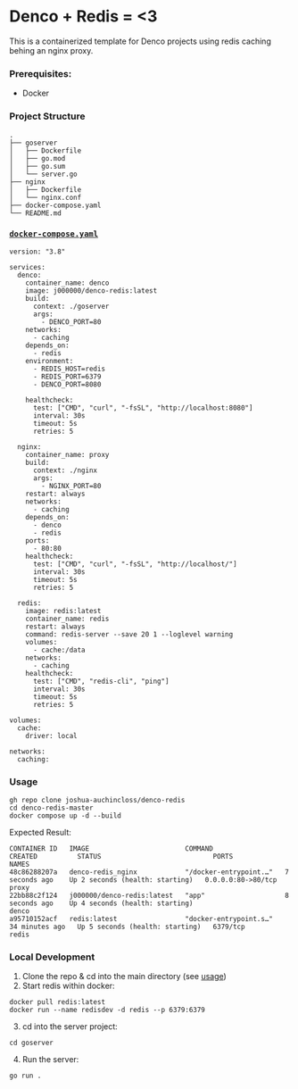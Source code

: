 # Denco + Redis = <3
This is a containerized template for Denco projects using redis caching behing an nginx proxy.


### Prerequisites: 
- Docker

### Project Structure 
```
.
├── goserver
│   ├── Dockerfile
│   ├── go.mod
│   ├── go.sum
│   └── server.go
├── nginx
│   ├── Dockerfile
│   └── nginx.conf
├── docker-compose.yaml
└── README.md
```

### [`docker-compose.yaml`](docker-compose.yaml)
```
version: "3.8"

services:
  denco:
    container_name: denco
    image: j000000/denco-redis:latest
    build:
      context: ./goserver
      args:
        - DENCO_PORT=80
    networks:
      - caching
    depends_on:
      - redis
    environment:
      - REDIS_HOST=redis
      - REDIS_PORT=6379
      - DENCO_PORT=8080

    healthcheck:
      test: ["CMD", "curl", "-fsSL", "http://localhost:8080"]
      interval: 30s
      timeout: 5s
      retries: 5

  nginx:
    container_name: proxy
    build:
      context: ./nginx
      args:
        - NGINX_PORT=80
    restart: always
    networks:
      - caching
    depends_on:
      - denco
      - redis
    ports:
      - 80:80
    healthcheck:
      test: ["CMD", "curl", "-fsSL", "http://localhost/"]
      interval: 30s
      timeout: 5s
      retries: 5

  redis:
    image: redis:latest
    container_name: redis
    restart: always
    command: redis-server --save 20 1 --loglevel warning
    volumes:
      - cache:/data
    networks:
      - caching
    healthcheck:
      test: ["CMD", "redis-cli", "ping"]
      interval: 30s
      timeout: 5s
      retries: 5

volumes:
  cache:
    driver: local

networks:
  caching:
```

### Usage
```
gh repo clone joshua-auchincloss/denco-redis
cd denco-redis-master
docker compose up -d --build
```

Expected Result: 
```
CONTAINER ID   IMAGE                        COMMAND                  CREATED          STATUS                            PORTS                NAMES
48c86288207a   denco-redis_nginx            "/docker-entrypoint.…"   7 seconds ago    Up 2 seconds (health: starting)   0.0.0.0:80->80/tcp   proxy
22bb88c2f124   j000000/denco-redis:latest   "app"                    8 seconds ago    Up 4 seconds (health: starting)                        denco
a95710152acf   redis:latest                 "docker-entrypoint.s…"   34 minutes ago   Up 5 seconds (health: starting)   6379/tcp             redis
```


### Local Development
1. Clone the repo & cd into the main directory (see [usage](#usage))
2. Start redis within docker: 
```
docker pull redis:latest
docker run --name redisdev -d redis --p 6379:6379
```
3. cd into the server project: 
```
cd goserver
```
4. Run the server: 
```
go run .
```
